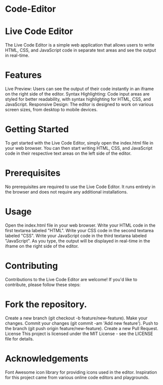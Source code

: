 # Code-Editor
# Live Code Editor
The Live Code Editor is a simple web application that allows users to write HTML, CSS, and JavaScript code in separate text areas and see the output in real-time.

# Features
Live Preview: Users can see the output of their code instantly in an iframe on the right side of the editor.
Syntax Highlighting: Code input areas are styled for better readability, with syntax highlighting for HTML, CSS, and JavaScript.
Responsive Design: The editor is designed to work on various screen sizes, from desktop to mobile devices.

# Getting Started
To get started with the Live Code Editor, simply open the index.html file in your web browser. You can then start writing HTML, CSS, and JavaScript code in their respective text areas on the left side of the editor.

# Prerequisites
No prerequisites are required to use the Live Code Editor. It runs entirely in the browser and does not require any additional installations.

# Usage
Open the index.html file in your web browser.
Write your HTML code in the first textarea labeled "HTML".
Write your CSS code in the second textarea labeled "CSS".
Write your JavaScript code in the third textarea labeled "JavaScript".
As you type, the output will be displayed in real-time in the iframe on the right side of the editor.

# Contributing
Contributions to the Live Code Editor are welcome! If you'd like to contribute, please follow these steps:

# Fork the repository.
Create a new branch (git checkout -b feature/new-feature).
Make your changes.
Commit your changes (git commit -am 'Add new feature').
Push to the branch (git push origin feature/new-feature).
Create a new Pull Request.
License
This project is licensed under the MIT License - see the LICENSE file for details.

# Acknowledgements
Font Awesome icon library for providing icons used in the editor.
Inspiration for this project came from various online code editors and playgrounds.
